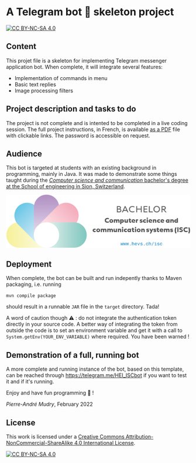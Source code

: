 # A Telegram bot 🤖 skeleton project

[![CC BY-NC-SA 4.0][cc-by-nc-sa-shield]][cc-by-nc-sa]

## Content
This projet file is a skeleton for implementing Telegram messenger application bot. When complete, it will integrate several features:

- Implementation of commands in menu
- Basic text replies
- Image processing filters

## Project description and tasks to do
The project is not complete and is intented to be completed in a live coding session. The full project instructions, in French, is available [as a PDF](https://inf1.begincoding.net/telebot.pdf) file with clickable links. The password is accessible on request.

## Audience
This bot is targeted at students with an existing background in programming, mainly in Java. It was made to demonstrate some things taught during the [*Computer science and communication* bachelor's degree at the School of engineering in Sion, Switzerland](https://www.hevs.ch/isc).

<p align="center">
  <a href="https://hevs.ch/isc">
  <img src="https://github.com/pmudry/telegrambot_students/blob/master/resources/ISC_Logo_EN_CMJN_200.png?raw=true"/>    
  </a>
</p>

## Deployment
When complete, the bot can be built and run indepently thanks to Maven packaging, i.e. running
```
mvn compile package
```

should result in a runnable `JAR` file in the `target` directory. Tada!

A word of caution though ⚠️ : do not integrate the authentication token directly in your source code. A better way of integrating the token from outside the code is to set an environment variable and get it with a call to `System.getEnv(YOUR_ENV_VARIABLE)` where required. You have been warned !

## Demonstration of a full, running bot
A more complete and running instance of the bot, based on this template, can be reached through https://telegram.me/HEI_ISCbot if you want to test it and if it's running.

Enjoy and have fun programming 🎈 !

_Pierre-André Mudry_, February 2022

## License
This work is licensed under a
[Creative Commons Attribution-NonCommercial-ShareAlike 4.0 International License][cc-by-nc-sa].

[![CC BY-NC-SA 4.0][cc-by-nc-sa-image]][cc-by-nc-sa]

[cc-by-nc-sa]: http://creativecommons.org/licenses/by-nc-sa/4.0/
[cc-by-nc-sa-image]: https://licensebuttons.net/l/by-nc-sa/4.0/88x31.png
[cc-by-nc-sa-shield]: https://img.shields.io/badge/License-CC%20BY--NC--SA%204.0-lightgrey.svg

